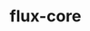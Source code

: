 ---
title: "flux-core"
layout: cache
categories: [package, develop-2024-06-09]
meta: {"versions": ["0.63.0"], "compilers": ["cce@=15.0.1", "gcc@=11.4.0", "gcc@=7.3.1", "gcc@=7.5.0", "gcc@=9.4.0", "oneapi@=2024.0.0"], "oss": ["amzn2", "rhel8", "ubuntu18.04", "ubuntu20.04", "ubuntu22.04"], "platforms": ["linux"], "targets": ["aarch64", "neoverse_n1", "neoverse_v1", "neoverse_v2", "ppc64le", "x86_64_v3", "zen4"], "stacks": ["aws-isc", "aws-isc-aarch64", "e4s", "e4s-cray-rhel", "e4s-neoverse-v2", "e4s-neoverse_v1", "e4s-oneapi", "e4s-power", "radiuss", "root"], "num_specs": 13, "num_specs_by_stack": {"root": 13, "aws-isc": 1, "e4s": 1, "e4s-oneapi": 1, "e4s-power": 2, "e4s-neoverse_v1": 2, "e4s-neoverse-v2": 2, "radiuss": 1, "aws-isc-aarch64": 2, "e4s-cray-rhel": 1}}
spec_details: [{"hash": "cmy6xheb322uybcmlyvenu4ctutrmyra", "compiler": "gcc@=7.3.1", "versions": ["0.63.0"], "os": "amzn2", "platform": "linux", "target": "x86_64_v3", "variants": ["build_system=autotools", "~cuda", "~docs", "~security"], "stacks": ["root", "aws-isc"], "size": "-", "tarball": "https://binaries.spack.io/develop-2024-06-09/build_cache/linux-amzn2-x86_64_v3/gcc-7.3.1/flux-core-0.63.0/linux-amzn2-x86_64_v3-gcc-7.3.1-flux-core-0.63.0-cmy6xheb322uybcmlyvenu4ctutrmyra.spack"}, {"hash": "4ezmyiwv7o4cgarc7xc7qhjt3attrnya", "compiler": "gcc@=11.4.0", "versions": ["0.63.0"], "os": "ubuntu22.04", "platform": "linux", "target": "x86_64_v3", "variants": ["build_system=autotools", "~cuda", "~docs", "~security"], "stacks": ["root", "e4s"], "size": "-", "tarball": "https://binaries.spack.io/develop-2024-06-09/build_cache/linux-ubuntu22.04-x86_64_v3/gcc-11.4.0/flux-core-0.63.0/linux-ubuntu22.04-x86_64_v3-gcc-11.4.0-flux-core-0.63.0-4ezmyiwv7o4cgarc7xc7qhjt3attrnya.spack"}, {"hash": "f7bwz5bp42bi4lj7ymzh7toki3lkioiv", "compiler": "oneapi@=2024.0.0", "versions": ["0.63.0"], "os": "ubuntu22.04", "platform": "linux", "target": "x86_64_v3", "variants": ["build_system=autotools", "~cuda", "~docs", "~security"], "stacks": ["root", "e4s-oneapi"], "size": "-", "tarball": "https://binaries.spack.io/develop-2024-06-09/build_cache/linux-ubuntu22.04-x86_64_v3/oneapi-2024.0.0/flux-core-0.63.0/linux-ubuntu22.04-x86_64_v3-oneapi-2024.0.0-flux-core-0.63.0-f7bwz5bp42bi4lj7ymzh7toki3lkioiv.spack"}, {"hash": "a62oahdgebbcrsskoxmgsxhhmqw3ecep", "compiler": "gcc@=9.4.0", "versions": ["0.63.0"], "os": "ubuntu20.04", "platform": "linux", "target": "ppc64le", "variants": ["build_system=autotools", "~cuda", "~docs", "~security"], "stacks": ["root", "e4s-power"], "size": "-", "tarball": "https://binaries.spack.io/develop-2024-06-09/build_cache/linux-ubuntu20.04-ppc64le/gcc-9.4.0/flux-core-0.63.0/linux-ubuntu20.04-ppc64le-gcc-9.4.0-flux-core-0.63.0-a62oahdgebbcrsskoxmgsxhhmqw3ecep.spack"}, {"hash": "u66xl63evrbkuld5dmhlvmofwmsnmex2", "compiler": "gcc@=11.4.0", "versions": ["0.63.0"], "os": "ubuntu22.04", "platform": "linux", "target": "neoverse_v1", "variants": ["build_system=autotools", "~cuda", "~docs", "~security"], "stacks": ["root", "e4s-neoverse_v1"], "size": "-", "tarball": "https://binaries.spack.io/develop-2024-06-09/build_cache/linux-ubuntu22.04-neoverse_v1/gcc-11.4.0/flux-core-0.63.0/linux-ubuntu22.04-neoverse_v1-gcc-11.4.0-flux-core-0.63.0-u66xl63evrbkuld5dmhlvmofwmsnmex2.spack"}, {"hash": "fqxg4lhiyn6ffaqw7rvkieroa7gw43xv", "compiler": "gcc@=11.4.0", "versions": ["0.63.0"], "os": "ubuntu22.04", "platform": "linux", "target": "neoverse_v2", "variants": ["build_system=autotools", "+cuda", "~docs", "~security"], "stacks": ["e4s-neoverse-v2", "root"], "size": "-", "tarball": "https://binaries.spack.io/develop-2024-06-09/build_cache/linux-ubuntu22.04-neoverse_v2/gcc-11.4.0/flux-core-0.63.0/linux-ubuntu22.04-neoverse_v2-gcc-11.4.0-flux-core-0.63.0-fqxg4lhiyn6ffaqw7rvkieroa7gw43xv.spack"}, {"hash": "ja4pvcpkkm2bxccn3adv4alc767435gn", "compiler": "gcc@=11.4.0", "versions": ["0.63.0"], "os": "ubuntu22.04", "platform": "linux", "target": "neoverse_v2", "variants": ["build_system=autotools", "~cuda", "~docs", "~security"], "stacks": ["e4s-neoverse-v2", "root"], "size": "-", "tarball": "https://binaries.spack.io/develop-2024-06-09/build_cache/linux-ubuntu22.04-neoverse_v2/gcc-11.4.0/flux-core-0.63.0/linux-ubuntu22.04-neoverse_v2-gcc-11.4.0-flux-core-0.63.0-ja4pvcpkkm2bxccn3adv4alc767435gn.spack"}, {"hash": "m5mju4oqdenxx5uthim6bvzjwde4ulg3", "compiler": "gcc@=7.5.0", "versions": ["0.63.0"], "os": "ubuntu18.04", "platform": "linux", "target": "x86_64_v3", "variants": ["build_system=autotools", "~cuda", "~docs", "~security"], "stacks": ["radiuss", "root"], "size": "-", "tarball": "https://binaries.spack.io/develop-2024-06-09/build_cache/linux-ubuntu18.04-x86_64_v3/gcc-7.5.0/flux-core-0.63.0/linux-ubuntu18.04-x86_64_v3-gcc-7.5.0-flux-core-0.63.0-m5mju4oqdenxx5uthim6bvzjwde4ulg3.spack"}, {"hash": "amdcsdjvqfe4yssungfjsb7k7ewq5k7z", "compiler": "gcc@=7.3.1", "versions": ["0.63.0"], "os": "amzn2", "platform": "linux", "target": "aarch64", "variants": ["build_system=autotools", "~cuda", "~docs", "~security"], "stacks": ["aws-isc-aarch64", "root"], "size": "-", "tarball": "https://binaries.spack.io/develop-2024-06-09/build_cache/linux-amzn2-aarch64/gcc-7.3.1/flux-core-0.63.0/linux-amzn2-aarch64-gcc-7.3.1-flux-core-0.63.0-amdcsdjvqfe4yssungfjsb7k7ewq5k7z.spack"}, {"hash": "vp43gu7de4fkeaymiyumjs3fnjkld3p6", "compiler": "gcc@=11.4.0", "versions": ["0.63.0"], "os": "ubuntu22.04", "platform": "linux", "target": "neoverse_v1", "variants": ["build_system=autotools", "+cuda", "~docs", "~security"], "stacks": ["root", "e4s-neoverse_v1"], "size": "-", "tarball": "https://binaries.spack.io/develop-2024-06-09/build_cache/linux-ubuntu22.04-neoverse_v1/gcc-11.4.0/flux-core-0.63.0/linux-ubuntu22.04-neoverse_v1-gcc-11.4.0-flux-core-0.63.0-vp43gu7de4fkeaymiyumjs3fnjkld3p6.spack"}, {"hash": "waqiczhpv26xymorubtl365yhz67fba7", "compiler": "gcc@=9.4.0", "versions": ["0.63.0"], "os": "ubuntu20.04", "platform": "linux", "target": "ppc64le", "variants": ["build_system=autotools", "+cuda", "~docs", "~security"], "stacks": ["root", "e4s-power"], "size": "-", "tarball": "https://binaries.spack.io/develop-2024-06-09/build_cache/linux-ubuntu20.04-ppc64le/gcc-9.4.0/flux-core-0.63.0/linux-ubuntu20.04-ppc64le-gcc-9.4.0-flux-core-0.63.0-waqiczhpv26xymorubtl365yhz67fba7.spack"}, {"hash": "j7zw4frdebx2q5tpzngl2j6ycutcknuo", "compiler": "gcc@=7.3.1", "versions": ["0.63.0"], "os": "amzn2", "platform": "linux", "target": "neoverse_n1", "variants": ["build_system=autotools", "~cuda", "~docs", "~security"], "stacks": ["aws-isc-aarch64", "root"], "size": "-", "tarball": "https://binaries.spack.io/develop-2024-06-09/build_cache/linux-amzn2-neoverse_n1/gcc-7.3.1/flux-core-0.63.0/linux-amzn2-neoverse_n1-gcc-7.3.1-flux-core-0.63.0-j7zw4frdebx2q5tpzngl2j6ycutcknuo.spack"}, {"hash": "bl5jlz7awi3ts5s5d54xnofpkrgtirrv", "compiler": "cce@=15.0.1", "versions": ["0.63.0"], "os": "rhel8", "platform": "linux", "target": "zen4", "variants": ["build_system=autotools", "~cuda", "~docs", "~security"], "stacks": ["e4s-cray-rhel", "root"], "size": "-", "tarball": "https://binaries.spack.io/develop-2024-06-09/build_cache/linux-rhel8-zen4/cce-15.0.1/flux-core-0.63.0/linux-rhel8-zen4-cce-15.0.1-flux-core-0.63.0-bl5jlz7awi3ts5s5d54xnofpkrgtirrv.spack"}]
---